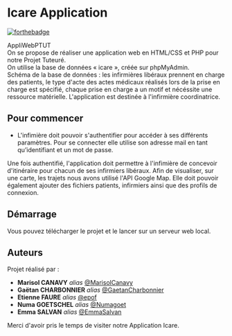 # Icare Application

[![forthebadge](http://forthebadge.com/images/badges/built-with-love.svg)](http://forthebadge.com)

AppliWebPTUT                                           
On se propose de réaliser une application web en HTML/CSS et PHP pour notre Projet Tuteuré.                           
On utilise la base de données « icare », créée sur phpMyAdmin.                                                
Schéma de la base de données : les infirmières libéraux prennent en charge des patients, le type d'acte des actes médicaux réalisés lors de la prise en charge est spécifié, chaque prise en charge a un motif et nécéssite une ressource matérielle. 
L'application est destinée à l'infirmière coordinatrice.

## Pour commencer

* L'infimière doit pouvoir s'authentifier pour accéder à ses différents paramètres. Pour se connecter elle utilise son adresse mail en tant qu’identifiant et un mot de passe.

Une fois authentifié, l'application doit permettre à l'infimière de concevoir d'itinéraire pour chacun de ses infirmiers libéraux. Afin de visualiser, sur une carte, les trajets nous avons utilisé l'API Google Map.
Elle doit pouvoir également ajouter des fichiers patients, infirmiers ainsi que des profils de connexion.


## Démarrage

Vous pouvez télécharger le projet et le lancer sur un serveur web local.


## Auteurs

Projet réalisé par : 
* **Marisol CANAVY** _alias_ [@MarisolCanavy](https://github.com/MarisolCanavy)
* **Gaëtan CHARBONNIER** _alias_ [@GaetanCharbonnier](https://github.com/GaetanCharbonnier)
* **Etienne FAURE** _alias_ [@epof](https://github.com/epof)
* **Numa GOETSCHEL** _alias_ [@Numagoet](https://github.com/Numagoet)
* **Emma SALVAN** _alias_ [@EmmaSalvan](https://github.com/EmmaSalvan)

Merci d'avoir pris le temps de visiter notre Application Icare.



